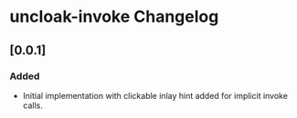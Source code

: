 <!-- Keep a Changelog guide -> https://keepachangelog.com -->

# uncloak-invoke Changelog

## [0.0.1]
### Added
- Initial implementation with clickable inlay hint added for implicit invoke calls.
